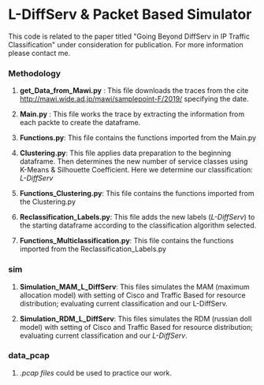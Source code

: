 # L-DiffServ & Packet Based Simulator

This code is related to the paper titled "Going Beyond DiffServ in IP Traffic Classification" under consideration for publication. 
For more information please contact me.

### Methodology

1) **get_Data_from_Mawi.py** : This file downloads the traces from the cite http://mawi.wide.ad.jp/mawi/samplepoint-F/2019/ specifying the                                 date.

2) **Main.py** : This file works the trace by extracting the information from each packte to create the dataframe.

3) **Functions.py**: This file contains the functions imported from the Main.py

4) **Clustering.py**: This file applies data preparation to the beginning dataframe. Then determines the new number of service classes                           using K-Means & Silhouette Coefficient. Here we determine our classification: *L-DiffServ*

5) **Functions_Clustering.py**: This file contains the functions imported from the Clustering.py

6) **Reclassification_Labels.py**: This file adds the new labels (*L-DiffServ*) to the starting dataframe according to the classification algorithm selected.

7) **Functions_Multiclassification.py**: This file contains the functions imported from the Reclassification_Labels.py


### sim

1) **Simulation_MAM_L_DiffServ**: This files simulates the MAM (maximum allocation model) with setting of Cisco and Traffic Based for resource distribution; evaluating current classification and our L-DiffServ.

2) **Simulation_RDM_L_DiffServ**: This files simulates the RDM (russian doll model) with setting of Cisco and Traffic Based for resource distribution; evaluating current classification and our *L-DiffServ*.

### data_pcap

1) *.pcap files* could be used to practice our work.





